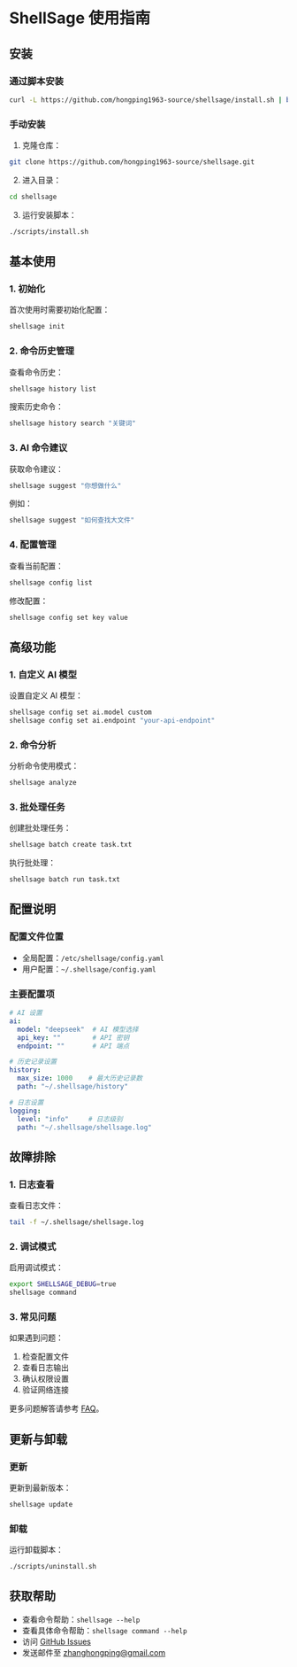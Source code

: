 # ShellSage 使用指南

## 安装

### 通过脚本安装

```bash
curl -L https://github.com/hongping1963-source/shellsage/install.sh | bash
```

### 手动安装

1. 克隆仓库：
```bash
git clone https://github.com/hongping1963-source/shellsage.git
```

2. 进入目录：
```bash
cd shellsage
```

3. 运行安装脚本：
```bash
./scripts/install.sh
```

## 基本使用

### 1. 初始化

首次使用时需要初始化配置：

```bash
shellsage init
```

### 2. 命令历史管理

查看命令历史：
```bash
shellsage history list
```

搜索历史命令：
```bash
shellsage history search "关键词"
```

### 3. AI 命令建议

获取命令建议：
```bash
shellsage suggest "你想做什么"
```

例如：
```bash
shellsage suggest "如何查找大文件"
```

### 4. 配置管理

查看当前配置：
```bash
shellsage config list
```

修改配置：
```bash
shellsage config set key value
```

## 高级功能

### 1. 自定义 AI 模型

设置自定义 AI 模型：
```bash
shellsage config set ai.model custom
shellsage config set ai.endpoint "your-api-endpoint"
```

### 2. 命令分析

分析命令使用模式：
```bash
shellsage analyze
```

### 3. 批处理任务

创建批处理任务：
```bash
shellsage batch create task.txt
```

执行批处理：
```bash
shellsage batch run task.txt
```

## 配置说明

### 配置文件位置

- 全局配置：`/etc/shellsage/config.yaml`
- 用户配置：`~/.shellsage/config.yaml`

### 主要配置项

```yaml
# AI 设置
ai:
  model: "deepseek"  # AI 模型选择
  api_key: ""        # API 密钥
  endpoint: ""       # API 端点

# 历史记录设置
history:
  max_size: 1000    # 最大历史记录数
  path: "~/.shellsage/history"

# 日志设置
logging:
  level: "info"     # 日志级别
  path: "~/.shellsage/shellsage.log"
```

## 故障排除

### 1. 日志查看

查看日志文件：
```bash
tail -f ~/.shellsage/shellsage.log
```

### 2. 调试模式

启用调试模式：
```bash
export SHELLSAGE_DEBUG=true
shellsage command
```

### 3. 常见问题

如果遇到问题：
1. 检查配置文件
2. 查看日志输出
3. 确认权限设置
4. 验证网络连接

更多问题解答请参考 [FAQ](faq.md)。

## 更新与卸载

### 更新

更新到最新版本：
```bash
shellsage update
```

### 卸载

运行卸载脚本：
```bash
./scripts/uninstall.sh
```

## 获取帮助

- 查看命令帮助：`shellsage --help`
- 查看具体命令帮助：`shellsage command --help`
- 访问 [GitHub Issues](https://github.com/hongping1963-source/shellsage/issues)
- 发送邮件至 zhanghongping@gmail.com
